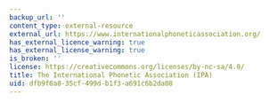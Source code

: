 ```yaml
---
backup_url: ''
content_type: external-resource
external_url: https://www.internationalphoneticassociation.org/
has_external_licence_warning: true
has_external_license_warning: true
is_broken: ''
license: https://creativecommons.org/licenses/by-nc-sa/4.0/
title: The International Phonetic Association (IPA)
uid: dfb9f6a8-35cf-499d-b1f3-a691c6b2da08
---
```

